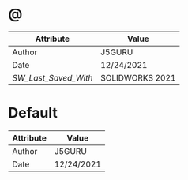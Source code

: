# @
| Attribute | Value |
| ---  | ---     |
| Author | J5GURU |
| Date | 12/24/2021 |
| _SW_Last_Saved_With_ | SOLIDWORKS 2021 |
# Default
| Attribute | Value |
| ---  | ---     |
| Author | J5GURU |
| Date | 12/24/2021 |
